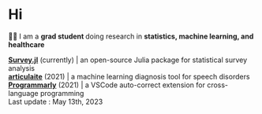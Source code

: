 # Hi

👩‍🏫 I am a <b> grad student </b> doing research in <b> statistics, machine learning, and healthcare </b>

<b><a href="https://github.com/xKDR/Survey.jl">Survey.jl</a></b> (currently) | an open-source Julia package for statistical survey analysis
<br>
<b><a href="https://github.com/cpappas18/articulaite">articulaite</a></b> (2021) | a machine learning diagnosis tool for speech disorders
<br>
<b><a href="https://github.com/Olivia-Chen-Xu/Programmarly">Programmarly</a></b> (2021) | a VSCode auto-correct extension for cross-language programming
<br>
Last update : May 13th, 2023
